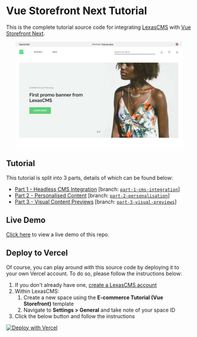 # Vue Storefront Next Tutorial

This is the complete tutorial source code for integrating [LexasCMS](https://www.lexascms.com/) with [Vue Storefront Next](https://www.vuestorefront.io/).

<p align="center">
  <img src="preview@2x.jpg" alt="Vue Storefront Next Tutorial Preview" style="max-width:90%;" />
</p>

## Tutorial

This tutorial is split into 3 parts, details of which can be found below:

- [Part 1 - Headless CMS Integration](https://www.lexascms.com/blog/integrating-a-headless-cms-with-vue-storefront-next/) [branch: [`part-1-cms-integration`](https://github.com/LexasCMS/tutorial-vsf-next/tree/part-1-cms-integration)]
- [Part 2 - Personalised Content](https://www.lexascms.com/blog/implementing-personalised-content-with-vue-storefront-next/) [branch: [`part-2-personalisation`](https://github.com/LexasCMS/tutorial-vsf-next/tree/part-2-personalisation)]
- [Part 3 - Visual Content Previews](https://www.lexascms.com/blog/visual-content-previews-with-vue-storefront-next/) [branch: [`part-3-visual-previews`](https://github.com/LexasCMS/tutorial-vsf-next/tree/part-3-visual-previews)]

## Live Demo

[Click here](https://lexascms-tutorial-vsf-next.vercel.app/) to view a live demo of this repo.

## Deploy to Vercel

Of course, you can play around with this source code by deploying it to your own Vercel account. To do so, please follow the instructions below:

1. If you don't already have one, [create a LexasCMS account](https://app.lexascms.com/signup)
2. Within LexasCMS:
    1. Create a new space using the **E-commerce Tutorial (Vue Storefront)** template
    2. Navigate to **Settings > General** and take note of your space ID
4. Click the below button and follow the instructions

[![Deploy with Vercel](https://vercel.com/button)](https://vercel.com/new/git/external?repository-url=https%3A%2F%2Fgithub.com%2FLexasCMS%2Ftutorial-vsf-next&env=LEXASCMS_SPACE_ID&project-name=lexascms-vsf-next-tutorial&repo-name=lexascms-vsf-next-tutorial)